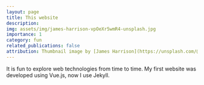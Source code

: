 ```yaml
---
layout: page
title: This website
description:
img: assets/img/james-harrison-vpOeXr5wmR4-unsplash.jpg
importance: 1
category: fun
related_publications: false
attribution: Thumbnail image by [James Harrison](https://unsplash.com/@jstrippa?utm_content=creditCopyText&utm_medium=referral&utm_source=unsplash), on [Unsplash](https://unsplash.com/photos/black-laptop-computer-turned-on-on-table-vpOeXr5wmR4?utm_content=creditCopyText&utm_medium=referral&utm_source=unsplash).
---
```


It is fun to explore web technologies from time to time.
My first website was developed using Vue.js, now I use Jekyll.
